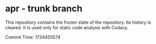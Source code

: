 # apr - trunk branch

This repository contains the frozen state of the repository.
Its history is cleared. It is used only for static code
analysis with Codacy.

Commit Time: 1734455574